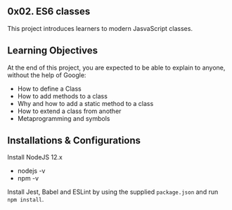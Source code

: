 ## 0x02. ES6 classes

This project introduces learners to modern JasvaScript classes.

## Learning Objectives

At the end of this project, you are expected to be able to explain to anyone, without the help of Google:

- How to define a Class
- How to add methods to a class
- Why and how to add a static method to a class
- How to extend a class from another
- Metaprogramming and symbols

## Installations & Configurations
Install NodeJS 12.x
- nodejs -v
- npm -v

Install Jest, Babel and ESLint by using the supplied `package.json` and run `npm install`.
